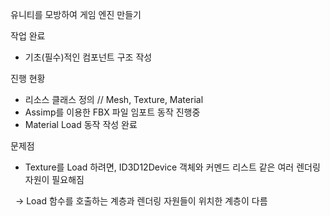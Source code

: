 유니티를 모방하여 게임 엔진 만들기



작업 완료

* 기초(필수)적인 컴포넌트 구조 작성





진행 현황

* 리소스 클래스 정의 // Mesh, Texture, Material
* Assimp를 이용한 FBX 파일 임포트 동작 진행중
* Material Load 동작 작성 완료



문제점

* Texture를 Load 하려면, ID3D12Device 객체와 커멘드 리스트 같은 여러 렌더링 자원이 필요해짐

&nbsp;	->  Load 함수를 호출하는 계층과 렌더링 자원들이 위치한 계층이 다름





